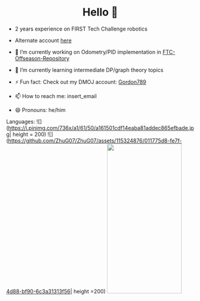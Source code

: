 <h1 align="center">Hello 👋</h1>


- 2 years experience on FIRST Tech Challenge robotics
- Alternate account [here](https://github.com/gordonfdsa)

- 🔭 I’m currently working on Odometry/PID implementation in [FTC-Offseason-Repository](https://github.com/sta-titansrobotics/FTC-Offseason-2024)
- 🌱 I’m currently learning intermediate DP/graph theory topics 
- ⚡ Fun fact: Check out my DMOJ account: [Gordon789](https://dmoj.ca/user/Gordon789)
     
- 📫 How to reach me: insert_email
- 😄 Pronouns: he/him

Languages:
![](https://i.pinimg.com/736x/a1/61/50/a161501cdf14eaba81addec865efbade.jpg| height = 200)
![](https://github.com/ZhuG07/ZhuG07/assets/115324876/011775d8-fe7f-4d88-bf90-6c3a31313f56| height =200)
<img src="(https://github.com/ZhuG07/ZhuG07/assets/115324876/011775d8-fe7f-4d88-bf90-6c3a31313f56" width="200" height="400">


<!--
**ZhuG07/ZhuG07** is a ✨ _special_ ✨ repository because its `README.md` (this file) appears on your GitHub profile.

